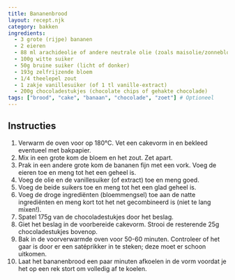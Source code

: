 ```yaml
---
title: Bananenbrood
layout: recept.njk
category: bakken
ingredients:
  - 3 grote (rijpe) bananen
  - 2 eieren
  - 88 ml arachideolie of andere neutrale olie (zoals maisolie/zonnebloemolie)
  - 100g witte suiker
  - 50g bruine suiker (licht of donker)
  - 193g zelfrijzende bloem
  - 1/4 theelepel zout
  - 1 zakje vanillesuiker (of 1 tl vanille-extract)
  - 200g chocoladestukjes (chocolate chips of gehakte chocolade)
tags: ["brood", "cake", "banaan", "chocolade", "zoet"] # Optioneel
---
```


## Instructies

1.  Verwarm de oven voor op 180°C. Vet een cakevorm in en bekleed eventueel met bakpapier.
2.  Mix in een grote kom de bloem en het zout. Zet apart.
3.  Prak in een andere grote kom de bananen fijn met een vork. Voeg de eieren toe en meng tot het een geheel is.
4.  Voeg de olie en de vanillesuiker (of extract) toe en meng goed.
5.  Voeg de beide suikers toe en meng tot het een glad geheel is.
6.  Voeg de droge ingrediënten (bloemmengsel) toe aan de natte ingrediënten en meng kort tot het net gecombineerd is (niet te lang mixen!).
7.  Spatel 175g van de chocoladestukjes door het beslag.
8.  Giet het beslag in de voorbereide cakevorm. Strooi de resterende 25g chocoladestukjes bovenop.
9.  Bak in de voorverwarmde oven voor 50-60 minuten. Controleer of het gaar is door er een satéprikker in te steken; deze moet er schoon uitkomen.
10. Laat het bananenbrood een paar minuten afkoelen in de vorm voordat je het op een rek stort om volledig af te koelen.